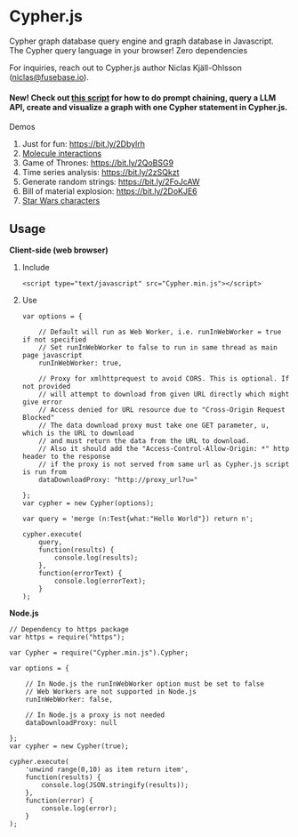 # Cypher.js
Cypher graph database query engine and graph database in Javascript. The Cypher query language in your browser! Zero dependencies

For inquiries, reach out to Cypher.js author Niclas Kjäll-Ohlsson (niclas@fusebase.io).

#### New! Check out <a href="https://github.com/niclasko/Cypher.js/blob/master/scripts/FoodTalk.cql" target="_blank">this script</a> for how to do prompt chaining, query a LLM API, create and visualize a graph with one Cypher statement in Cypher.js.

Demos
1. Just for fun: https://bit.ly/2Dbylrh
2. <a href="https://niclasko.github.io/CypherJS/?CREATE%20(water:Molecule%20{name:%22H\u2082O%22}),%20(coa_sh:Molecule%20{name:%22CoA-SH%22}),%20(nad:Molecule%20{name:%22NAD\u207a%22}),%20(nadh:Molecule%20{name:%22NADH%22}),%20(h:Molecule%20{name:%22H\u207a%22}),%20(co2:Molecule%20{name:%22CO\u2082%22}),%20(gdp:Molecule%20{name:%22GDP%22}),%20(gtp:Molecule%20{name:%22GTP%22}),%20(phosphate:Molecule%20{name:%22P\u1d62%22}),%20(ubiquinone:Molecule%20{name:%22ubiquinone%22}),%20(ubiquinol:Molecule%20{name:%22ubiquinol%22}),%20(acetyl_coa:Molecule%20{name:%22Acetyl%20CoA%22}),%20(oxaloacetate:Molecule%20{name:%22Oxaloacetate%22}),%20(r1:Reaction%20{name:1}),%20(citrate:Molecule%20{name:%22Citrate%22}),%20(citrate_synthase:Enzyme%20{name:%22Citrate%20synthase%22}),%20(oxaloacetate)-[:SUBSTRATE]-%3E(r1),%20(acetyl_coa)-[:SUBSTRATE]-%3E(r1),%20(water)-[:SUBSTRATE]-%3E(r1),%20(r1)-[:PRODUCES]-%3E(citrate),%20(r1)-[:PRODUCES]-%3E(coa_sh),%20(citrate_synthase)-[:CATALYSES]-%3E(r1),%20(r2:Reaction%20{name:2}),%20(cis_aconitate:Molecule%20{name:%22cis-Aconitate%22}),%20(aconitase:Enzyme%20{name:%22Aconitase%22}),%20(citrate)-[:SUBSTRATE]-%3E(r2),%20(r2)-[:PRODUCES]-%3E(cis_aconitate),%20(r2)-[:PRODUCES]-%3E(water),%20(aconitase)-[:CATALYSES]-%3E(r2),%20(r3:Reaction%20{name:3}),%20(isocitrate:Molecule%20{name:%22Isocitrate%22}),%20(cis_aconitate)-[:SUBSTRATE]-%3E(r3),%20(water)-[:SUBSRATE]-%3E(r3),%20(r3)-[:PRODUCES]-%3E(isocitrate),%20(aconitase)-[:CATALYSES]-%3E(r3),%20(r4:Reaction%20{name:4}),%20(oxalosuccinate:Molecule%20{name:%22Oxalosuccinate%22}),%20(isocitrate_dehydrogenase:Enzyme%20{name:%22Isocitrate%20dehydrogenase%22}),%20(isocitrate)-[:SUBSTRATE]-%3E(r4),%20(nad)-[:SUBSTRATE]-%3E(r4),%20(r4)-[:PRODUCES]-%3E(oxalosuccinate),%20(r4)-[:PRODUCES]-%3E(nadh),%20(r4)-[:PRODUCES]-%3E(h),%20(isocitrate_dehydrogenase)-[:CATALYSES]-%3E(r4),%20(r5:Reaction%20{name:5}),%20(alpha_ketoglutarate:Molecule%20{name:%22\u03b1-Ketoglutarate%22}),%20(oxalosuccinate)-[:SUBSTRATE]-%3E(r5),%20(r5)-[:PRODUCES]-%3E(alpha_ketoglutarate),%20(r5)-[:PRODUCES]-%3E(co2),%20(isocitrate_dehydrogenase)-[:CATALYSES]-%3E(r5),%20(r6:Reaction%20{name:6}),%20(succinyl_coa:Molecule%20{name:%22Succinyl-CoA%22}),%20(alpha_ketoglutarate_dehydrogenase:Enzyme%20{name:%22\u03b1-Ketoglutarate%20dehydrogenase%22}),%20(alpha_ketoglutarate)-[:SUBSTRATE]-%3E(r6),%20(nad)-[:SUBSTRATE]-%3E(r6),%20(coa_sh)-[:SUBSTRATE]-%3E(r6),%20(r6)-[:PRODUCES]-%3E(succinyl_coa),%20(r6)-[:PRODUCES]-%3E(nadh),%20(r6)-[:PRODUCES]-%3E(h),%20(r6)-[:PRODUCES]-%3E(co2),%20(alpha_ketoglutarate_dehydrogenase)-[:CATALYSES]-%3E(r6),%20(r7:Reaction%20{name:7}),%20(succinate:Molecule%20{name:%22Succinate%22}),%20(succinyl_coa_synthetase:Enzyme%20{name:%22Succinyl-CoA%20synthetase%22}),%20(succinyl_coa)-[:SUBSTRATE]-%3E(r7),%20(gdp)-[:SUBSTRATE]-%3E(r7),%20(phosphate)-[:SUBSTRATE]-%3E(r7),%20(r7)-[:PRODUCES]-%3E(succinate),%20(r7)-[:PRODUCES]-%3E(coa_sh),%20(r7)-[:PRODUCES]-%3E(gtp),%20(succinyl_coa_synthetase)-[:CATALYSES]-%3E(r7),%20(r8:Reaction%20{name:8}),%20(fumarate:Molecule%20{name:%22Fumarate%22}),%20(succinate_dehydrogenase:Enzyme%20{name:%22Succinate%20dehydrogenase%22}),%20(succinate)-[:SUBSTRATE]-%3E(r8),%20(ubiquinone)-[:SUBSTRATE]-%3E(r8),%20(r8)-[:PRODUCES]-%3E(fumarate),%20(r8)-[:PRODUCES]-%3E(ubiquinol),%20(succinate_dehydrogenase)-[:CATALYSES]-%3E(r8),%20(r9:Reaction%20{name:9}),%20(l_malate:Molecule%20{name:%22\u029f-Malate%22}),%20(fumarase:Enzyme%20{name:%22Fumarase%22}),%20(fumarate)-[:SUBSTRATE]-%3E(r9),%20(water)-[:SUBSTRATE]-%3E(r9),%20(r9)-[:PRODUCES]-%3E(l_malate),%20(fumarase)-[:CATALYSES]-%3E(r9),%20(r10:Reaction%20{name:10}),%20(malate_dehydrogenase:Enzyme%20{name:%22Malate%20dehydrogenase%22}),%20(l_malate)-[:SUBSTRATE]-%3E(r10),%20(nad)-[:SUBSTRATE]-%3E(r10),%20(r10)-[:PRODUCES]-%3E(oxaloacetate),%20(r10)-[:PRODUCES]-%3E(nadh),%20(r10)-[:PRODUCES]-%3E(h),%20(malate_dehydrogenase)-[:CATALYSES]-%3E(r10)%20match%20(a)-[r]-%3E(b)%20return%20a,%20r,%20b">Molecule interactions</a>
2. Game of Thrones: https://bit.ly/2QoBSG9
3. Time series analysis: https://bit.ly/2zSQkzt
4. Generate random strings: https://bit.ly/2FoJcAW
5. Bill of material explosion: https://bit.ly/2DoKJE6
6. <a href="https://niclasko.github.io/CypherJS/?CREATE%20(yoda:Contact%20{name:%20%27Yoda%27,%20email:%20%27yoda@lucasfilm.com%27})%20CREATE%20(lukeskywalker:Contact%20{name:%20%27Luke%20Skywalker%27,%20email:%20%27luke.skywalker@lucasfilm.com%27})%20CREATE%20(chewbacca:Contact%20{name:%20%27Chewbacca%27,%20email:%20%27chewbacca@lucasfilm.com%27})%20CREATE%20(r2d2:Contact%20{name:%20%27R2D2%27,%20email:%20%27r2d2@lucasfilm.com%27})%20CREATE%20(c3po:Contact%20{name:%20%27C3PO%27,%20email:%20%27c3po@lucasfilm.com%27})%20CREATE%20(darthvader:Contact%20{name:%20%27Darth%20Vader%27,%20email:%20%27darth.vader@lucasfilm.com%27})%20CREATE%20(princessleia:Contact%20{name:%20%27Princess%20Leia%27,%20email:%20%27princess.leia@lucasfilm.com%27})%20CREATE%20(hansolo:Contact%20{name:%20%27Han%20Solo%27,%20email:%20%27han.solo@lucasfilm.com%27})%20CREATE%20(obiwankenobi:Contact%20{name:%20%27Obi-Wan%20Kenobi%27,%20email:%20%27obi-wan.kenobi@lucasfilm.com%27})%20CREATE%20(bobafett:Contact%20{name:%20%27Boba%20Fett%27,%20email:%20%27boba.fett@lucasfilm.com%27})%20CREATE%20(jabbathehutt:Contact%20{name:%20%27Jabba%20the%20Hutt%27,%20email:%20%27jaba.the.hutt@lucasfilm.com%27})%20CREATE%20(landocalrissian:Contact%20{name:%20%27Lando%20Calrissian%27,%20email:%20%27lando.calrissian@lucasfilm.com%27})%20CREATE%20(darthmaul:Contact%20{name:%20%27Darth%20Maul%27,%20email:%20%27darth.maul@lucasfilm.com%27})%20CREATE%20(emperorpalpatine:Contact%20{name:%20%27Emperor%20Palpatine%27,%20email:%20%27emperor.palpatine@lucasfilm.com%27})%20CREATE%20(quigonjinn:Contact%20{name:%20%27Qui-Gon%20Jinn%27,%20email:%20%27qui-gon.jinn@lucasfilm.com%27})%20CREATE%20(jarjarbinks:Contact%20{name:%20%27Jar%20Jar%20Binks%27,%20email:%20%27jarjar.binks@lucasfilm.com%27})%20CREATE%20(macewindu:Contact%20{name:%20%27Mace%20Windu%27,%20email:%20%27mace.windu@lucasfilm.com%27})%20CREATE%20(padmeamidala:Contact%20{name:%20%27Padme%20Amidala%27,%20email:%20%27padme.amidala@lucasfilm.com%27})%20CREATE%20(countdooku:Contact%20{name:%20%27Count%20Dooku%27,%20email:%20%27count.dooku@lucasfilm.com%27})%20CREATE%20(generalgrievous:Contact%20{name:%20%27General%20Grievous%27,%20email:%20%27general.grievous@lucasfilm.com%27})%20CREATE%20(jangofett:Contact%20{name:%20%27Jango%20Fett%27,%20email:%20%27jango.fett@lucasfilm.com%27})%20CREATE%20(anakinskywalker:Contact%20{name:%20%27Anakin%20Skywalker%27,%20email:%20%27anakin.skywalker@lucasfilm.com%27})%20CREATE%20(darthsidious:Contact%20{name:%20%27Darth%20Sidious%27,%20email:%20%27darth.sidious@lucasfilm.com%27})%20CREATE%20(darthtyranus:Contact%20{name:%20%27Darth%20Tyranus%27,%20email:%20%27darth.tyranus@lucasfilm.com%27})%20CREATE%20(darthplagueis:Contact%20{name:%20%27Darth%20Plagueis%27,%20email:%20%27darth.plagueis@lucasfilm.com%27})%20CREATE%20(darthbane:Contact%20{name:%20%27Darth%20Bane%27,%20email:%20%27darth.bane@lucasfilm.com%27})%20CREATE%20(darthrevan:Contact%20{name:%20%27Darth%20Revan%27,%20email:%20%27darth.revan@lucasfilm.com%27})%20CREATE%20(darthmalak:Contact%20{name:%20%27Darth%20Malak%27,%20email:%20%27darth.malak@lucasfilm.com%27})%20CREATE%20(georgelucas:Contact%20{name:%20%27George%20Lucas%27,%20email:%20%27george.lucas@lucasfilm.com%27})%20CREATE%20(lucasfilm:Company%20{name:%20%27Lucasfilm%27,%20email:%20%27lucasfilm@lucasfilm.com%27})%20CREATE%20(jedis:Contact:Group%20{name:%20%27Jedis%27,%20email:%20%27jedis@lucasfilm.com%27,%20description:%20%27Jedis%20of%20Lucasfilm.%27})%20CREATE%20(siths:Contact:Group%20{name:%20%27Siths%27,%20email:%20%27siths@lucasfilm.com%27,%20description:%20%27Siths%20of%20Lucasfilm.%27})%20CREATE%20(directors:Contact:Group%20{name:%20%27Directors%27,%20email:%20%27directors@lucasfilm.com%27,%20description:%20%27Directors%20of%20Lucasfilm.%27})%20CREATE%20(yoda)-[:PARENT_GROUP]-%3E(jedis)%20CREATE%20(lukeskywalker)-[:PARENT_GROUP]-%3E(jedis)%20CREATE%20(chewbacca)-[:PARENT_GROUP]-%3E(jedis)%20CREATE%20(r2d2)-[:PARENT_GROUP]-%3E(jedis)%20CREATE%20(c3po)-[:PARENT_GROUP]-%3E(jedis)%20CREATE%20(darthvader)-[:PARENT_GROUP]-%3E(siths)%20CREATE%20(princessleia)-[:PARENT_GROUP]-%3E(jedis)%20CREATE%20(hansolo)-[:PARENT_GROUP]-%3E(jedis)%20CREATE%20(obiwankenobi)-[:PARENT_GROUP]-%3E(jedis)%20CREATE%20(bobafett)-[:PARENT_GROUP]-%3E(siths)%20CREATE%20(jabbathehutt)-[:PARENT_GROUP]-%3E(siths)%20CREATE%20(landocalrissian)-[:PARENT_GROUP]-%3E(jedis)%20CREATE%20(darthmaul)-[:PARENT_GROUP]-%3E(siths)%20CREATE%20(emperorpalpatine)-[:PARENT_GROUP]-%3E(siths)%20CREATE%20(quigonjinn)-[:PARENT_GROUP]-%3E(jedis)%20CREATE%20(jarjarbinks)-[:PARENT_GROUP]-%3E(jedis)%20CREATE%20(macewindu)-[:PARENT_GROUP]-%3E(jedis)%20CREATE%20(padmeamidala)-[:PARENT_GROUP]-%3E(jedis)%20CREATE%20(countdooku)-[:PARENT_GROUP]-%3E(siths)%20CREATE%20(generalgrievous)-[:PARENT_GROUP]-%3E(siths)%20CREATE%20(jangofett)-[:PARENT_GROUP]-%3E(siths)%20CREATE%20(anakinskywalker)-[:PARENT_GROUP]-%3E(jedis)%20CREATE%20(darthsidious)-[:PARENT_GROUP]-%3E(siths)%20CREATE%20(darthtyranus)-[:PARENT_GROUP]-%3E(siths)%20CREATE%20(darthplagueis)-[:PARENT_GROUP]-%3E(siths)%20CREATE%20(darthbane)-[:PARENT_GROUP]-%3E(siths)%20CREATE%20(darthrevan)-[:PARENT_GROUP]-%3E(siths)%20CREATE%20(darthmalak)-[:PARENT_GROUP]-%3E(siths)%20CREATE%20(georgelucas)-[:PARENT_GROUP]-%3E(directors)%20CREATE%20(directors)-[:PARENT_GROUP]-%3E(jedis)%20match%20p=(:Contact)-[:PARENT_GROUP*]-%3E(group:Contact)%20where%20not((group)-[:PARENT_GROUP]-%3E(:Contact))%20unwind%20nodes(p)%20as%20member%20return%20properties(nodes(p)[0])%20as%20character,%20collect(member.name)%20as%20taxonomy">Star Wars characters</a>

## Usage

**Client-side (web browser)**

1. Include
	
	```<script type="text/javascript" src="Cypher.min.js"></script>```

2. Use
	
	```
	var options = {

		// Default will run as Web Worker, i.e. runInWebWorker = true if not specified
		// Set runInWebWorker to false to run in same thread as main page javascript
		runInWebWorker: true,

		// Proxy for xmlhttprequest to avoid CORS. This is optional. If not provided
		// will attempt to download from given URL directly which might give error
		// Access denied for URL resource due to "Cross-Origin Request Blocked"
		// The data download proxy must take one GET parameter, u, which is the URL to download
		// and must return the data from the URL to download. 
		// Also it should add the "Access-Control-Allow-Origin: *" http header to the response
		// if the proxy is not served from same url as Cypher.js script is run from
		dataDownloadProxy: "http://proxy_url?u="

	};
	var cypher = new Cypher(options);
	
	var query = 'merge (n:Test{what:"Hello World"}) return n';
	
	cypher.execute(
		query,
		function(results) {
			console.log(results);
		},
		function(errorText) {
			console.log(errorText);
		}
	);
	```

**Node.js**

```
// Dependency to https package
var https = require("https");

var Cypher = require("Cypher.min.js").Cypher;

var options = {

	// In Node.js the runInWebWorker option must be set to false
	// Web Workers are not supported in Node.js
	runInWebWorker: false,

	// In Node.js a proxy is not needed
	dataDownloadProxy: null

};
var cypher = new Cypher(true);

cypher.execute(
	'unwind range(0,10) as item return item',
	function(results) {
		console.log(JSON.stringify(results));
	},
	function(error) {
		console.log(error);
	}
);
```

